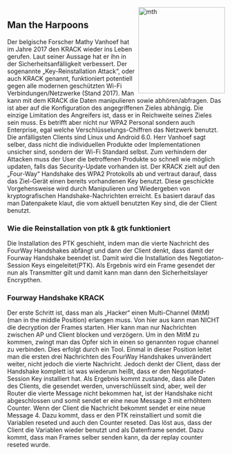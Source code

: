 <img src="https://regmedia-co-uk.cdn.ampproject.org/i/s/regmedia.co.uk/2015/10/09/kraken_i8e75456.jpg?x=520&y=345&crop=1" alt="mth " width="200" align="right"/>


## Man the Harpoons

Der belgische Forscher Mathy Vanhoef hat im Jahre 2017 den KRACK wieder ins Leben gerufen. Laut seiner Aussage hat er ihn in der Sicherheitsanfälligkeit verbessert. Der sogenannte „Key-Reinstallation Attack“, oder auch KRACK genannt, funktioniert potentiell gegen alle modernen geschützten Wi-Fi Verbindungen/Netzwerke (Stand 2017). Man kann mit dem KRACK die Daten manipulieren sowie abhören/abfragen. Das ist aber auf die Konfiguration des angegriffenen Zieles abhängig. Die einzige Limitation des Angreifers ist, dass er in Reichweite seines Zieles sein muss. Es betrifft aber nicht nur WPA2 Personal sondern auch Enterprise, egal welche Verschlüsselungs-Chiffren das Netzwerk benutzt. Die anfälligsten Clients sind Linux und Android 6.0. Herr Vanhoef sagt selber, dass nicht die individuellen Produkte oder Implementationen unsicher sind, sondern der Wi-Fi Standard selbst. Zum verhindern der Attacken muss der User die betroffenen Produkte so schnell wie möglich updaten, falls das Security-Update vorhanden ist. Der KRACK zielt auf den „Four-Way“ Handshake des WPA2 Protokolls ab und vertraut darauf, dass das Ziel-Gerät einen bereits vorhandenen Key benutzt. Diese geschickte Vorgehensweise wird durch Manipulieren und Wiedergeben von kryptografischen Handshake-Nachrichten erreicht. Es basiert darauf das man Datenpakete klaut, die vom aktuell benutzten Key sind, die der Client benutzt.

### Wie die Reinstallation von ptk & gtk funktioniert

Die Installation des PTK geschieht, indem man die vierte Nachricht des FourWay Handshakes abfängt und dann der Client denkt, dass damit der Fourway Handshake beendet ist. Damit wird die Installation des Negotiaton-Session Keys eingeleitet(PTK). Als Ergebnis wird ein Frame gesendet der nun als Transmitter gilt und damit kann man dann den Sicherheitslayer Encrypthen.<span id="anchor"></span>

### Fourway Handshake KRACK

Der erste Schritt ist, dass man als „Hacker“ einen Multi-Channel (MitM) (man in the middle Position) erlangen muss. Von hier aus kann man NICHT die decryption der Frames starten. Hier kann man nur Nachrichten zwischen AP und Client blocken und verzögern. Um in den MitM zu kommen, zwingt man das Opfer sich in einen so genannten rogue channel zu verbinden. Dies erfolgt durch ein Tool. Einmal in dieser Position leitet man die ersten drei Nachrichten des FourWay Handshakes unverändert weiter, nicht jedoch die vierte Nachricht. Jedoch denkt der Client, dass der Handshake komplett ist was wiederum heißt, dass er den Negotiated-Session Key installiert hat. Als Ergebnis kommt zustande, dass alle Daten des Clients, die gesendet werden, unverschlüsselt sind, aber, weil der Router die vierte Message nicht bekommen hat, ist der Handshake nicht abgeschlossen und somit sendet er eine neue Message 3 mit erhöhtem Counter. Wenn der Client die Nachricht bekommt sendet er eine neue Message 4. Dazu kommt, dass er den PTK reinstalliert und somit die Variablen reseted und auch den Counter reseted. Das löst aus, dass der Client die Variablen wieder benutzt und als Datenframe sendet. Dazu kommt, dass man Frames selber senden kann, da der replay counter reseted wurde.
